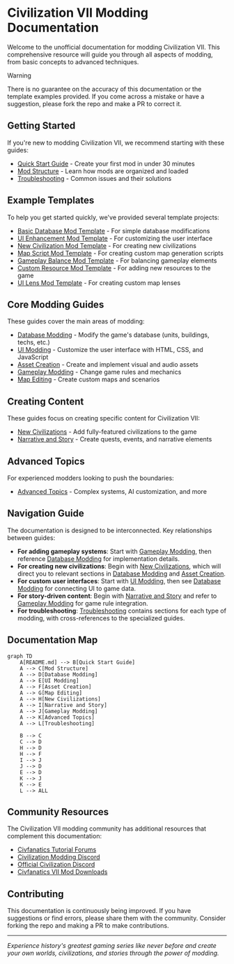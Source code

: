 # Civilization VII Modding Documentation

Welcome to the unofficial documentation for modding Civilization VII. This comprehensive resource will guide you through all aspects of modding, from basic concepts to advanced techniques.

> [!WARNING]
> There is no guarantee on the accuracy of this documentation or the template examples provided. If you come across a mistake or have a suggestion, please fork the repo and make a PR to correct it.

## Getting Started

If you're new to modding Civilization VII, we recommend starting with these guides:

- [Quick Start Guide](./quick-start-guide.md) - Create your first mod in under 30 minutes
- [Mod Structure](./mod-structure.md) - Learn how mods are organized and loaded
- [Troubleshooting](./troubleshooting.md) - Common issues and their solutions

## Example Templates

To help you get started quickly, we've provided several template projects:

- [Basic Database Mod Template](./Templates/basic-database-mod/) - For simple database modifications
- [UI Enhancement Mod Template](./Templates/ui-enhancement-mod/) - For customizing the user interface
- [New Civilization Mod Template](./Templates/new-civilization-mod/) - For creating new civilizations
- [Map Script Mod Template](./Templates/mapscript-mod/) - For creating custom map generation scripts
- [Gameplay Balance Mod Template](./Templates/gameplay-balance-mod/) - For balancing gameplay elements
- [Custom Resource Mod Template](./Templates/custom-resource-mod/) - For adding new resources to the game
- [UI Lens Mod Template](./Templates/ui-lens-mod/) - For creating custom map lenses

## Core Modding Guides

These guides cover the main areas of modding:

- [Database Modding](./database-modding.md) - Modify the game's database (units, buildings, techs, etc.)
- [UI Modding](./ui-modding.md) - Customize the user interface with HTML, CSS, and JavaScript
- [Asset Creation](./asset-creation.md) - Create and implement visual and audio assets
- [Gameplay Modding](./gameplay-modding.md) - Change game rules and mechanics
- [Map Editing](./map-editing.md) - Create custom maps and scenarios

## Creating Content

These guides focus on creating specific content for Civilization VII:

- [New Civilizations](./new-civilizations.md) - Add fully-featured civilizations to the game
- [Narrative and Story](./narrative-and-story.md) - Create quests, events, and narrative elements

## Advanced Topics

For experienced modders looking to push the boundaries:

- [Advanced Topics](./advanced-topics.md) - Complex systems, AI customization, and more

## Navigation Guide

The documentation is designed to be interconnected. Key relationships between guides:

- **For adding gameplay systems**: Start with [Gameplay Modding](./gameplay-modding.md), then reference [Database Modding](./database-modding.md) for implementation details.
- **For creating new civilizations**: Begin with [New Civilizations](./new-civilizations.md), which will direct you to relevant sections in [Database Modding](./database-modding.md) and [Asset Creation](./asset-creation.md).
- **For custom user interfaces**: Start with [UI Modding](./ui-modding.md), then see [Database Modding](./database-modding.md) for connecting UI to game data.
- **For story-driven content**: Begin with [Narrative and Story](./narrative-and-story.md) and refer to [Gameplay Modding](./gameplay-modding.md) for game rule integration.
- **For troubleshooting**: [Troubleshooting](./troubleshooting.md) contains sections for each type of modding, with cross-references to the specialized guides.

## Documentation Map

```mermaid
graph TD
    A[README.md] --> B[Quick Start Guide]
    A --> C[Mod Structure]
    A --> D[Database Modding]
    A --> E[UI Modding]
    A --> F[Asset Creation]
    A --> G[Map Editing]
    A --> H[New Civilizations]
    A --> I[Narrative and Story]
    A --> J[Gameplay Modding]
    A --> K[Advanced Topics]
    A --> L[Troubleshooting]
    
    B --> C
    C --> D
    H --> D
    H --> F
    I --> J
    J --> D
    E --> D
    K --> J
    K --> E
    L --> ALL
```

## Community Resources

The Civilization VII modding community has additional resources that complement this documentation:

- [Civfanatics Tutorial Forums](https://forums.civfanatics.com/forums/tutorials.659/)
- [Civilization Modding Discord](https://discord.gg/F9ehXUu9Qk)
- [Official Civilization Discord](https://discord.gg/KMSVXuhwP6)
- [Civfanatics VII Mod Downloads](https://forums.civfanatics.com/resources/categories/civilization-vii-downloads.181/)

## Contributing

This documentation is continuously being improved. If you have suggestions or find errors, please share them with the community. Consider forking the repo and making a PR to make contributions.

---

*Experience history's greatest gaming series like never before and create your own worlds, civilizations, and stories through the power of modding.* 